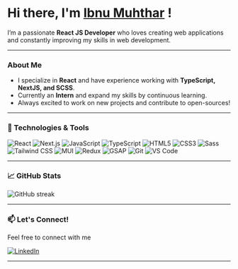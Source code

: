 # Hi there, I'm [Ibnu Muhthar](https://ibnumuhthar.netlify.app) ! 
  

I’m a passionate **React JS Developer** who loves creating web applications and constantly improving my skills in web development. 
 

---

###  About Me
-  I specialize in **React** and have experience working with **TypeScript, NextJS, and SCSS**.
-  Currently an **Intern** and expand my skills by continuous learning.
-  Always excited to work on new projects and contribute to open-sources!

---

### 🔧 Technologies & Tools
![React](https://img.shields.io/badge/React-20232A?style=for-the-badge&logo=react&logoColor=61DAFB)
![Next.js](https://img.shields.io/badge/Next.js-000000?style=for-the-badge&logo=nextdotjs&logoColor=white)
![JavaScript](https://img.shields.io/badge/JavaScript-F7DF1E?style=for-the-badge&logo=javascript&logoColor=black)
![TypeScript](https://img.shields.io/badge/TypeScript-007ACC?style=for-the-badge&logo=typescript&logoColor=white)
![HTML5](https://img.shields.io/badge/HTML5-E34F26?style=for-the-badge&logo=html5&logoColor=white)
![CSS3](https://img.shields.io/badge/CSS3-1572B6?style=for-the-badge&logo=css3&logoColor=white)
![Sass](https://img.shields.io/badge/Sass-CC6699?style=for-the-badge&logo=sass&logoColor=white)
![Tailwind CSS](https://img.shields.io/badge/Tailwind_CSS-38B2AC?style=for-the-badge&logo=tailwind-css&logoColor=white)
![MUI](https://img.shields.io/badge/MUI-007FFF?style=for-the-badge&logo=mui&logoColor=white)
![Redux](https://img.shields.io/badge/Redux-764ABC?style=for-the-badge&logo=redux&logoColor=white)
![GSAP](https://img.shields.io/badge/GSAP-88CE02?style=for-the-badge&logo=greensock&logoColor=white)
![Git](https://img.shields.io/badge/Git-F05032?style=for-the-badge&logo=git&logoColor=white)
![VS Code](https://img.shields.io/badge/VS_Code-007ACC?style=for-the-badge&logo=visual%20studio%20code&logoColor=white)

---


### 📈 GitHub Stats
![GitHub streak](https://api.rigle.co/github-streak/stats/ib-inu)



---

### 📫 Let's Connect!
Feel free to connect with me  

 [![LinkedIn](https://img.shields.io/badge/LinkedIn-0077B5?style=for-the-badge&logo=linkedin&logoColor=white)](https://www.linkedin.com/in/ibnu-muhthar-57604b314)


---
